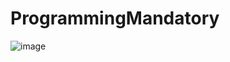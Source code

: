 # ProgrammingMandatory

![image](https://user-images.githubusercontent.com/74189957/220206719-059a16b1-de49-40e7-a9d5-686a1acddef3.png)
